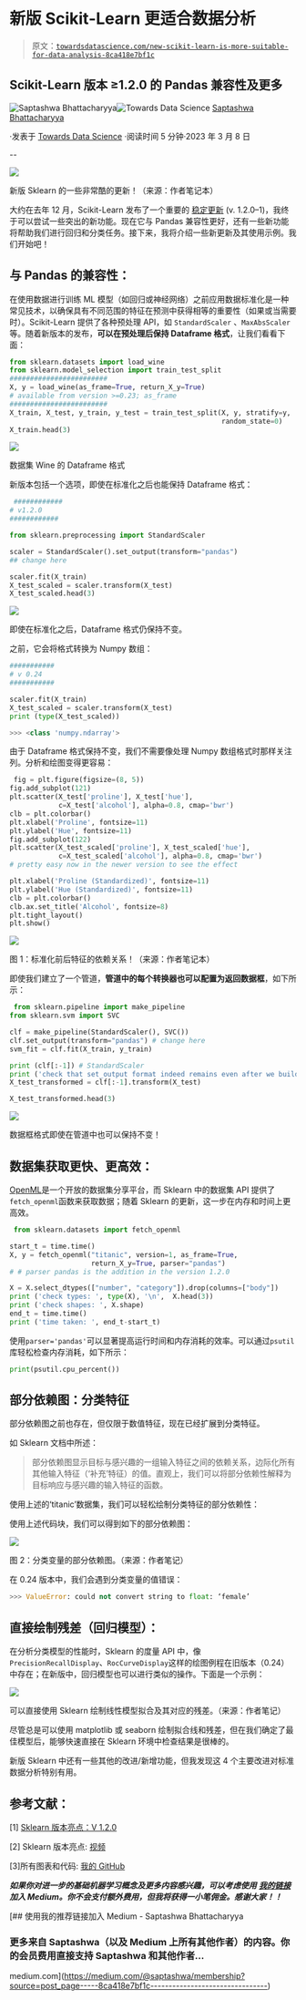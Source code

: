 # 新版 Scikit-Learn 更适合数据分析

> 原文：[`towardsdatascience.com/new-scikit-learn-is-more-suitable-for-data-analysis-8ca418e7bf1c`](https://towardsdatascience.com/new-scikit-learn-is-more-suitable-for-data-analysis-8ca418e7bf1c)

## Scikit-Learn 版本 ≥1.2.0 的 Pandas 兼容性及更多

[](https://saptashwa.medium.com/?source=post_page-----8ca418e7bf1c--------------------------------)![Saptashwa Bhattacharyya](https://saptashwa.medium.com/?source=post_page-----8ca418e7bf1c--------------------------------)[](https://towardsdatascience.com/?source=post_page-----8ca418e7bf1c--------------------------------)![Towards Data Science](https://towardsdatascience.com/?source=post_page-----8ca418e7bf1c--------------------------------) [Saptashwa Bhattacharyya](https://saptashwa.medium.com/?source=post_page-----8ca418e7bf1c--------------------------------)

·发表于 [Towards Data Science](https://towardsdatascience.com/?source=post_page-----8ca418e7bf1c--------------------------------) ·阅读时间 5 分钟·2023 年 3 月 8 日

--

![](img/9b506c4e0906db732b941fdb09a6a595.png)

新版 Sklearn 的一些非常酷的更新！（来源：作者笔记本）

大约在去年 12 月，Scikit-Learn 发布了一个重要的 [稳定更新](https://scikit-learn.org/stable/auto_examples/release_highlights/plot_release_highlights_1_2_0.html) (v. 1.2.0–1)，我终于可以尝试一些突出的新功能。现在它与 Pandas 兼容性更好，还有一些新功能将帮助我们进行回归和分类任务。接下来，我将介绍一些新更新及其使用示例。我们开始吧！

## 与 Pandas 的兼容性：

在使用数据进行训练 ML 模型（如回归或神经网络）之前应用数据标准化是一种常见技术，以确保具有不同范围的特征在预测中获得相等的重要性（如果或当需要时）。Scikit-Learn 提供了各种预处理 API，如 `StandardScaler` 、`MaxAbsScaler` 等。随着新版本的发布，**可以在预处理后保持 Dataframe 格式**，让我们看看下面：

```py
from sklearn.datasets import load_wine
from sklearn.model_selection import train_test_split
########################
X, y = load_wine(as_frame=True, return_X_y=True) 
# available from version >=0.23; as_frame
########################
X_train, X_test, y_train, y_test = train_test_split(X, y, stratify=y, 
                                                    random_state=0)
X_train.head(3)
```

![](img/f29c45d59aed68fcb7074ef6b1f4fa2b.png)

数据集 Wine 的 Dataframe 格式

新版本包括一个选项，即使在标准化之后也能保持 Dataframe 格式：

```py
 ############
# v1.2.0
############

from sklearn.preprocessing import StandardScaler

scaler = StandardScaler().set_output(transform="pandas") 
## change here

scaler.fit(X_train)
X_test_scaled = scaler.transform(X_test)
X_test_scaled.head(3)
```

![](img/d88b2144e30e88fa9924b9fdacb565bc.png)

即使在标准化之后，Dataframe 格式仍保持不变。

之前，它会将格式转换为 Numpy 数组：

```py
###########
# v 0.24
########### 

scaler.fit(X_train)
X_test_scaled = scaler.transform(X_test)
print (type(X_test_scaled))

>>> <class 'numpy.ndarray'>
```

由于 Dataframe 格式保持不变，我们不需要像处理 Numpy 数组格式时那样关注列。分析和绘图变得更容易：

```py
 fig = plt.figure(figsize=(8, 5))
fig.add_subplot(121)
plt.scatter(X_test['proline'], X_test['hue'], 
            c=X_test['alcohol'], alpha=0.8, cmap='bwr')
clb = plt.colorbar()
plt.xlabel('Proline', fontsize=11)
plt.ylabel('Hue', fontsize=11)
fig.add_subplot(122)
plt.scatter(X_test_scaled['proline'], X_test_scaled['hue'], 
            c=X_test_scaled['alcohol'], alpha=0.8, cmap='bwr')
# pretty easy now in the newer version to see the effect

plt.xlabel('Proline (Standardized)', fontsize=11)
plt.ylabel('Hue (Standardized)', fontsize=11)
clb = plt.colorbar()
clb.ax.set_title('Alcohol', fontsize=8)
plt.tight_layout()
plt.show()
```

![](img/e312b86b52eb6baeafb0fe3bfd3554e9.png)

图 1：标准化前后特征的依赖关系！（来源：作者笔记本）

即使我们建立了一个管道，**管道中的每个转换器也可以配置为返回数据框**，如下所示：

```py
 from sklearn.pipeline import make_pipeline
from sklearn.svm import SVC

clf = make_pipeline(StandardScaler(), SVC())
clf.set_output(transform="pandas") # change here 
svm_fit = clf.fit(X_train, y_train)

print (clf[:-1]) # StandardScaler 
print ('check that set_output format indeed remains even after we build a pipleline: ', '\n')
X_test_transformed = clf[:-1].transform(X_test)

X_test_transformed.head(3)
```

![](img/bdb2208eda4f5e5b4d02e8fae995708f.png)

数据框格式即使在管道中也可以保持不变！

## 数据集获取更快、更高效：

[OpenML](https://www.openml.org/)是一个开放的数据集分享平台，而 Sklearn 中的数据集 API 提供了`fetch_openml`函数来获取数据；随着 Sklearn 的更新，这一步在内存和时间上更高效。

```py
 from sklearn.datasets import fetch_openml

start_t = time.time()
X, y = fetch_openml("titanic", version=1, as_frame=True, 
                    return_X_y=True, parser="pandas")
# # parser pandas is the addition in the version 1.2.0

X = X.select_dtypes(["number", "category"]).drop(columns=["body"])
print ('check types: ', type(X), '\n',  X.head(3))
print ('check shapes: ', X.shape)
end_t = time.time()
print ('time taken: ', end_t-start_t)
```

使用`parser='pandas'`可以显著提高运行时间和内存消耗的效率。可以通过`psutil`库轻松检查内存消耗，如下所示：

```py
print(psutil.cpu_percent())
```

## 部分依赖图：分类特征

部分依赖图之前也存在，但仅限于数值特征，现在已经扩展到分类特征。

如 Sklearn 文档中所述：

> 部分依赖图显示目标与感兴趣的一组输入特征之间的依赖关系，边际化所有其他输入特征（‘补充’特征）的值。直观上，我们可以将部分依赖性解释为目标响应与感兴趣的输入特征的函数。

使用上述的‘titanic’数据集，我们可以轻松绘制分类特征的部分依赖性：

使用上述代码块，我们可以得到如下的部分依赖图：

![](img/0dc981c467b471d286c099e503907c41.png)

图 2：分类变量的部分依赖图。（来源：作者笔记）

在 0.24 版本中，我们会遇到分类变量的值错误：

```py
>>> ValueError: could not convert string to float: ‘female’
```

## 直接绘制残差（回归模型）：

在分析分类模型的性能时，Sklearn 的度量 API 中，像`PrecisionRecallDisplay`、`RocCurveDisplay`这样的绘图例程在旧版本（0.24）中存在；在新版中，回归模型也可以进行类似的操作。下面是一个示例：

![](img/9b506c4e0906db732b941fdb09a6a595.png)

可以直接使用 Sklearn 绘制线性模型拟合及其对应的残差。（来源：作者笔记）

尽管总是可以使用 matplotlib 或 seaborn 绘制拟合线和残差，但在我们确定了最佳模型后，能够快速直接在 Sklearn 环境中检查结果是很棒的。

新版 Sklearn 中还有一些其他的改进/新增功能，但我发现这 4 个主要改进对标准数据分析特别有用。

## 参考文献：

[1] [Sklearn 版本亮点：V 1.2.0](https://scikit-learn.org/stable/auto_examples/release_highlights/plot_release_highlights_1_2_0.html)

[2] Sklearn 版本亮点: [视频](https://www.youtube.com/watch?v=5bCg8VfX2x8&feature=youtu.be&ab_channel=scikit-learn)

[3]所有图表和代码: [我的 GitHub](https://github.com/suvoooo/Machine_Learning/blob/master/SklearnV1d2/Scikit_Pandas_Output.ipynb)

***如果你对进一步的基础机器学习概念及更多内容感兴趣，可以考虑使用*** [***我的链接***](https://medium.com/@saptashwa/membership)***加入 Medium。你不会支付额外费用，但我将获得一小笔佣金。感谢大家！！***

[](https://medium.com/@saptashwa/membership?source=post_page-----8ca418e7bf1c--------------------------------) [## 使用我的推荐链接加入 Medium - Saptashwa Bhattacharyya

### 更多来自 Saptashwa（以及 Medium 上所有其他作者）的内容。你的会员费用直接支持 Saptashwa 和其他作者…

medium.com](https://medium.com/@saptashwa/membership?source=post_page-----8ca418e7bf1c--------------------------------)
